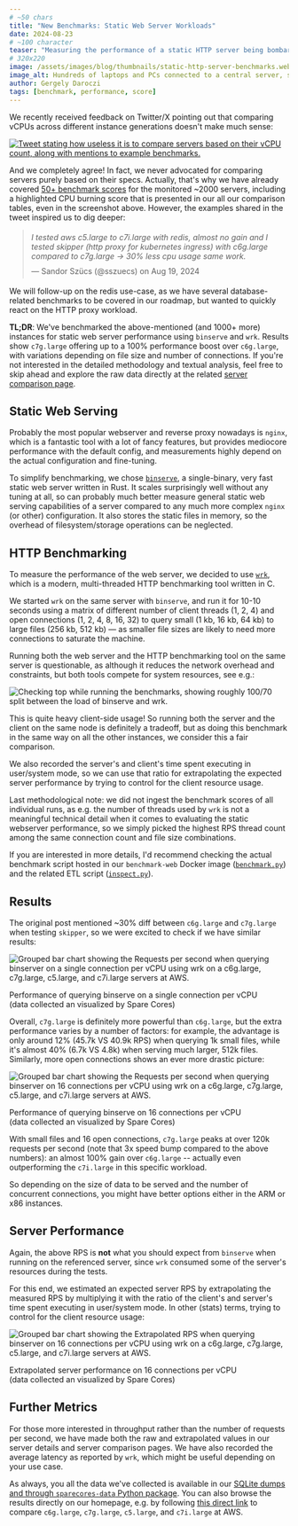 ```yaml
---
# ~50 chars
title: "New Benchmarks: Static Web Server Workloads"
date: 2024-08-23
# ~100 character
teaser: "Measuring the performance of a static HTTP server being bombarded with requests for 1 to 512 kb files."
# 320x220
image: /assets/images/blog/thumbnails/static-http-server-benchmarks.webp
image_alt: Hundreds of laptops and PCs connected to a central server, symbolizing a HTTP server benchmark scenario.
author: Gergely Daroczi
tags: [benchmark, performance, score]
---
```


We recently received feedback on Twitter/X pointing out that comparing
vCPUs across different instance generations doesn't make much sense:

<div class="flex justify-center items-center mt-8 mb-6 w-full">
  <a href="https://x.com/sszuecs/status/1825626542216511640"
     target="_blank" rel="noopener"
     class="max-w-[80%] !no-underline">
    <img
      title="Tweet stating how useless it is to compare servers based on their vCPU count, along with mentions to example benchmarks."
      src="/assets/images/blog/binserve-twitter.webp"/>
  </a>
</div>

And we completely agree! In fact, we never advocated for comparing
servers purely based on their specs. Actually, that's why we have already
covered [50+ benchmark scores](/article/cloud-compute-performance-benchmarks)
for the monitored ~2000 servers, including a highlighted CPU burning score that
is presented in our all our comparison tables, even in the screenshot above.
However, the examples shared in the tweet inspired us to dig deeper:

<blockquote>
  <div>
    <p style="padding-top:5px; margin-bottom:0px; font-style: italic;">
      I tested aws c5.large to c7i.large with redis, almost no gain and I
      tested skipper (http proxy for kubernetes ingress) with c6g.large
      compared to c7g.large -> 30% less cpu usage same work.
    </p>
    <p style="padding-bottom:5px; margin-top:10px;">
      — Sandor Szücs (@sszuecs) on Aug 19, 2024
    </p>
  </div>
</blockquote>


We will follow-up on the redis use-case, as we have several
database-related benchmarks to be covered in our roadmap, but wanted
to quickly react on the HTTP proxy workload.

**TL;DR**: We've benchmarked the above-mentioned (and 1000+ more)
instances for static web server performance using `binserve` and
`wrk`. Results show `c7g.large` offering up to a 100% performance
boost over `c6g.large`, with variations depending on file size and
number of connections. If you're not interested in the detailed
methodology and textual analysis, feel free to skip ahead and explore
the raw data directly at the related
[server comparison page](/compare?instances=W3sidmVuZG9yIjoiYXdzIiwic2VydmVyIjoiYzZnLmxhcmdlIn0seyJ2ZW5kb3IiOiJhd3MiLCJzZXJ2ZXIiOiJjN2cubGFyZ2UifSx7InZlbmRvciI6ImF3cyIsInNlcnZlciI6ImM1LmxhcmdlIn0seyJ2ZW5kb3IiOiJhd3MiLCJzZXJ2ZXIiOiJjN2kubGFyZ2UifV0%3D).

## Static Web Serving

Probably the most popular webserver and reverse proxy nowadays is
`nginx`, which is a fantastic tool with a lot of fancy features, but
provides mediocore performance with the default config, and
measurements highly depend on the actual configuration and
fine-tuning.

To simplify benchmarking, we chose
<a href="https://github.com/mufeedvh/binserve" target="_blank" rel="noopener"><code>binserve</code></a>,
a single-binary, very fast static web server written in Rust.
It scales surprisingly well without any tuning at all, so can probably
much better measure general static web serving capabilities of a
server compared to any much more complex `nginx` (or other)
configuration. It also stores the static files in memory, so the
overhead of filesystem/storage operations can be neglected.

## HTTP Benchmarking

To measure the performance of the web server, we decided to use
<a href="https://github.com/wg/wrk" target="_blank" rel="noopener"><code>wrk</code></a>,
which is a modern, multi-threaded HTTP benchmarking tool written in C.

We started `wrk` on the same server with `binserve`, and run it for
10-10 seconds using a matrix of different number of client threads (1,
2, 4) and open connections (1, 2, 4, 8, 16, 32) to query small (1 kb,
16 kb, 64 kb) to large files (256 kb, 512 kb) — as smaller file sizes
are likely to need more connections to saturate the machine.

Running both the web server and the HTTP benchmarking tool on the same
server is questionable, as although it reduces the network overhead
and constraints, but both tools compete for system resources, see e.g.:

<div class="flex justify-center items-center mt-8 mb-6 w-full">
  <img
    title="Checking top while running the benchmarks, showing roughly 100/70 split between the load of binserve and wrk."
    src="/assets/images/blog/binserve-top.webp"/>
</div>

This is quite heavy client-side usage! So running both the server and
the client on the same node is definitely a tradeoff, but as doing
this benchmark in the same way on all the other instances, we consider
this a fair comparison.

We also recorded the server's and client's time spent executing in
user/system mode, so we can use that ratio for extrapolating the
expected server performance by trying to control for the client
resource usage.

Last methodological note: we did not ingest the benchmark scores of
all individual runs, as e.g. the number of threads used by `wrk` is
not a meaningful technical detail when it comes to evaluating the
static webserver performance, so we simply picked the highest RPS
thread count among the same connection count and file size
combinations.

If you are interested in more details, I'd recommend checking the
actual benchmark script hosted in our `benchmark-web` Docker image
(<a href="https://github.com/SpareCores/sc-images/blob/main/images/benchmark-web/benchmark.py" target="_blank" rel="noopener">`benchmark.py`</a>) and the related ETL script
(<a href="https://github.com/SpareCores/sc-crawler/blob/9a49d76ff8379cbcddfbe5b348187c9809f24ecf/src/sc_crawler/inspector.py#L315-L376" target="_blank" rel="noopener">`inspect.py`</a>).

## Results

The original post mentioned ~30% diff between `c6g.large` and
`c7g.large` when testing `skipper`, so we were excited to check if we
have similar results:

<div class="text-center m-2.5 mt-8 mb-6">
  <img class="zoomin w-full"
    title="Requests per second when querying binserve on a single connection per vCPU using wrk."
    alt="Grouped bar chart showing the Requests per second when querying binserver on a single connection per vCPU using wrk on a c6g.large, c7g.large, c5.large, and c7i.large servers at AWS."
    src="/assets/images/blog/binserve-compare-plot.webp"/>
  <p>Performance of querying binserve on a single connection per vCPU<br />(data collected an visualized by Spare Cores)</p>
</div>

Overall, `c7g.large` is definitely more powerful than `c6g.large`, but
the extra performance varies by a number of factors: for example, the
advantage is only around 12% (45.7k VS 40.9k RPS) when querying 1k
small files, while it's almost 40% (6.7k VS 4.8k) when serving much
larger, 512k files. Similarly, more open connections shows an ever
more drastic picture:

<div class="text-center m-2.5 mt-8 mb-6">
  <img class="zoomin w-full"
    title="Requests per second when querying binserve on 16 connections per vCPU using wrk."
    alt="Grouped bar chart showing the Requests per second when querying binserver on 16 connections per vCPU using wrk on a c6g.large, c7g.large, c5.large, and c7i.large servers at AWS."
    src="/assets/images/blog/binserve-compare-plot-16.webp"/>
  <p>Performance of querying binserve on 16 connections per vCPU<br />(data collected an visualized by Spare Cores)</p>
</div>

With small files and 16 open connections, `c7g.large` peaks at over
120k requests per second (note that 3x speed bump compared to the
above numbers): an almost 100% gain over `c6g.large` -- actually even
outperforming the `c7i.large` in this specific workload.

So depending on the size of data to be served and the number of
concurrent connections, you might have better options either in the
ARM or x86 instances.

## Server Performance

Again, the above RPS is **not** what you should expect from `binserve`
when running on the referenced server, since `wrk` consumed some of
the server's resources during the tests.

For this end, we estimated an expected server RPS by extrapolating the
measured RPS by multiplying it with the ratio of the client's and
server's time spent executing in user/system mode. In other (stats)
terms, trying to control for the client resource usage:

<div class="text-center m-2.5 mt-8 mb-6">
  <img class="zoomin w-full"
    title="Extrapolated requests per second when querying binserve on 16 connections per vCPU using wrk."
    alt="Grouped bar chart showing the Extrapolated RPS when querying binserver on 16 connections per vCPU using wrk on a c6g.large, c7g.large, c5.large, and c7i.large servers at AWS."
    src="/assets/images/blog/binserve-compare-plot-16-extrapolated.webp"/>
  <p>Extrapolated server performance on 16 connections per vCPU<br />(data collected an visualized by Spare Cores)</p>
</div>


## Further Metrics

For those more interested in throughput rather than the number of
requests per second, we have made both the raw and extrapolated values
in our server details and server comparison pages. We have also
recorded the average latency as reported by `wrk`, which might be
useful depending on your use case.

As always, you all the data we've collected is available in our
<a href="https://github.com/SpareCores/sc-data" target="_blank" rel="noopener">SQLite dumps and through `sparecores-data` Python package</a>.
You can also browse the results directly on our homepage, e.g. by following
[this direct link](/compare?instances=W3sidmVuZG9yIjoiYXdzIiwic2VydmVyIjoiYzZnLmxhcmdlIn0seyJ2ZW5kb3IiOiJhd3MiLCJzZXJ2ZXIiOiJjN2cubGFyZ2UifSx7InZlbmRvciI6ImF3cyIsInNlcnZlciI6ImM1LmxhcmdlIn0seyJ2ZW5kb3IiOiJhd3MiLCJzZXJ2ZXIiOiJjN2kubGFyZ2UifV0%3D)
to compare `c6g.large`, `c7g.large`, `c5.large`, and `c7i.large` at AWS.
